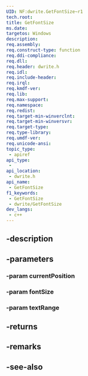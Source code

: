 ```yaml
---
UID: NF:dwrite.GetFontSize~r1
tech.root: 
title: GetFontSize
ms.date: 
targetos: Windows
description: 
req.assembly: 
req.construct-type: function
req.ddi-compliance: 
req.dll: 
req.header: dwrite.h
req.idl: 
req.include-header: 
req.irql: 
req.kmdf-ver: 
req.lib: 
req.max-support: 
req.namespace: 
req.redist: 
req.target-min-winverclnt: 
req.target-min-winversvr: 
req.target-type: 
req.type-library: 
req.umdf-ver: 
req.unicode-ansi: 
topic_type:
 - apiref
api_type:
 - 
api_location:
 - dwrite.h
api_name:
 - GetFontSize
f1_keywords:
 - GetFontSize
 - dwrite/GetFontSize
dev_langs:
 - c++
---
```


## -description

## -parameters

### -param currentPosition

### -param fontSize

### -param textRange

## -returns

## -remarks

## -see-also


